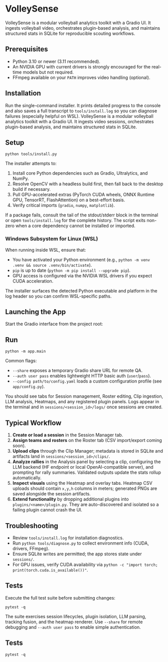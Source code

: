 # VolleySense

VolleySense is a modular volleyball analytics toolkit with a Gradio UI. It ingests volleyball video, orchestrates plugin-based analysis, and maintains structured stats in SQLite for reproducible scouting workflows.

## Prerequisites

- Python 3.10 or newer (3.11 recommended).
- An NVIDIA GPU with current drivers is strongly encouraged for the real-time models but not required.
- FFmpeg available on your `PATH` improves video handling (optional).

## Installation

Run the single-command installer. It prints detailed progress to the console and also saves a full transcript to `tools/install.log` so you can diagnose failures (especially helpful on WSL).
VolleySense is a modular volleyball analytics toolkit with a Gradio UI. It ingests video sessions, orchestrates plugin-based analysis, and maintains structured stats in SQLite.

## Setup

```
python tools/install.py
```

The installer attempts to:

1. Install core Python dependencies such as Gradio, Ultralytics, and NumPy.
2. Resolve OpenCV with a headless build first, then fall back to the desktop build if necessary.
3. Pull GPU-accelerated extras (PyTorch CUDA wheels, ONNX Runtime GPU, TensorRT, FlashAttention) on a best-effort basis.
4. Verify critical imports (`gradio`, `numpy`, `matplotlib`).

If a package fails, consult the tail of the stdout/stderr block in the terminal or open `tools/install.log` for the complete history. The script exits non-zero when a core dependency cannot be installed or imported.

### Windows Subsystem for Linux (WSL)

When running inside WSL, ensure that:

- You have activated your Python environment (e.g., `python -m venv .venv && source .venv/bin/activate`).
- `pip` is up to date (`python -m pip install --upgrade pip`).
- GPU access is configured via the NVIDIA WSL drivers if you expect CUDA acceleration.

The installer surfaces the detected Python executable and platform in the log header so you can confirm WSL-specific paths.

## Launching the App

Start the Gradio interface from the project root:
## Run

```
python -m app.main
```

Common flags:

- `--share` exposes a temporary Gradio share URL for remote QA.
- `--auth user pass` enables lightweight HTTP basic auth (`user`/`pass`).
- `--config path/to/config.yaml` loads a custom configuration profile (see `app/config.py`).

You should see tabs for Session management, Roster editing, Clip ingestion, LLM analysis, Heatmaps, and any registered plugin panels. Logs appear in the terminal and in `sessions/<session_id>/logs/` once sessions are created.

## Typical Workflow

1. **Create or load a session** in the Session Manager tab.
2. **Assign teams and rosters** on the Roster tab (CSV import/export coming soon).
3. **Upload clips** through the Clip Manager; metadata is stored in SQLite and artifacts land in `sessions/<session_id>/clips/`.
4. **Analyze rallies** in the Analysis panel by selecting a clip, configuring the LLM backend (HF endpoint or local OpenAI-compatible server), and prompting for rally summaries. Validated outputs update the stats rollup automatically.
5. **Inspect visuals** using the Heatmap and overlay tabs. Heatmap CSV uploads should contain `x,y,h` columns in meters; generated PNGs are saved alongside the session artifacts.
6. **Extend functionality** by dropping additional plugins into `plugins/<name>/plugin.py`. They are auto-discovered and isolated so a failing plugin cannot crash the UI.

## Troubleshooting

- Review `tools/install.log` for installation diagnostics.
- Run `python tools/diagnose.py` to collect environment info (CUDA, drivers, FFmpeg).
- Ensure SQLite writes are permitted; the app stores state under `sessions/`.
- For GPU issues, verify CUDA availability via `python -c "import torch; print(torch.cuda.is_available())"`.

## Tests

Execute the full test suite before submitting changes:

```
pytest -q
```

The suite exercises session lifecycles, plugin isolation, LLM parsing, tracking fusion, and the heatmap renderer.
Use `--share` for remote debugging and `--auth user pass` to enable simple authentication.

## Tests

```
pytest -q
```
